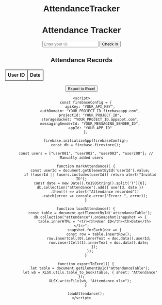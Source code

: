 # AttendanceTracker
<!DOCTYPE html>
<html lang="en">
<head>
    <meta charset="UTF-8">
    <meta name="viewport" content="width=device-width, initial-scale=1.0">
    <title>Attendance Tracker</title>
    <script src="https://www.gstatic.com/firebasejs/9.6.1/firebase-app.js"></script>
    <script src="https://www.gstatic.com/firebasejs/9.6.1/firebase-firestore.js"></script>
    <script src="https://cdnjs.cloudflare.com/ajax/libs/xlsx/0.17.4/xlsx.full.min.js"></script>
    <style>
        body { font-family: Arial, sans-serif; text-align: center; margin: 50px; }
        table { width: 100%; border-collapse: collapse; margin-top: 20px; }
        th, td { border: 1px solid black; padding: 8px; text-align: left; }
    </style>
</head>
<body>
    <h1>Attendance Tracker</h1>
    <input type="text" id="userId" placeholder="Enter your ID">
    <button onclick="markAttendance()">Check In</button>
    <h2>Attendance Records</h2>
    <table id="attendanceTable">
        <tr><th>User ID</th><th>Date</th></tr>
    </table>
    <button onclick="exportToExcel()">Export to Excel</button>
    
    <script>
        const firebaseConfig = {
            apiKey: "YOUR_API_KEY",
            authDomain: "YOUR_PROJECT_ID.firebaseapp.com",
            projectId: "YOUR_PROJECT_ID",
            storageBucket: "YOUR_PROJECT_ID.appspot.com",
            messagingSenderId: "YOUR_MESSAGING_SENDER_ID",
            appId: "YOUR_APP_ID"
        };
        
        firebase.initializeApp(firebaseConfig);
        const db = firebase.firestore();

        const users = ["user001", "user002", "user003", "user200"]; // Manually added users
        
        function markAttendance() {
            const userId = document.getElementById('userId').value;
            if (!userId || !users.includes(userId)) return alert("Invalid ID");
            const date = new Date().toISOString().split('T')[0];
            db.collection("attendance").add({ userId, date })
                .then(() => alert("Attendance recorded"))
                .catch(error => console.error("Error: ", error));
        }
        
        function loadAttendance() {
            const table = document.getElementById('attendanceTable');
            db.collection("attendance").onSnapshot(snapshot => {
                table.innerHTML = "<tr><th>User ID</th><th>Date</th></tr>";
                snapshot.forEach(doc => {
                    const row = table.insertRow();
                    row.insertCell(0).innerText = doc.data().userId;
                    row.insertCell(1).innerText = doc.data().date;
                });
            });
        }
        
        function exportToExcel() {
            let table = document.getElementById("attendanceTable");
            let wb = XLSX.utils.table_to_book(table, { sheet: "Attendance" });
            XLSX.writeFile(wb, "Attendance.xlsx");
        }
        
        loadAttendance();
    </script>
</body>
</html>
